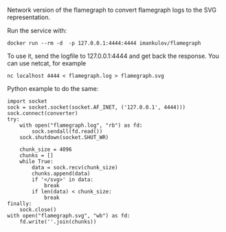 Network version of the flamegraph to convert flamegraph logs to the SVG
representation.

Run the service with:

    docker run --rm -d  -p 127.0.0.1:4444:4444 imankulov/flamegraph

To use it, send the logfile to 127.0.0.1:4444 and get back the response. You
can use netcat, for example

    nc localhost 4444 < flamegraph.log > flamegraph.svg

Python example to do the same:

    import socket
    sock = socket.socket(socket.AF_INET, ('127.0.0.1', 4444)))
    sock.connect(converter)
    try:
        with open("flamegraph.log", "rb") as fd:
            sock.sendall(fd.read())
        sock.shutdown(socket.SHUT_WR)

        chunk_size = 4096
        chunks = []
        while True:
            data = sock.recv(chunk_size)
            chunks.append(data)
            if '</svg>' in data:
                break
            if len(data) < chunk_size:
                break
    finally:
        sock.close()
    with open("flamegraph.svg", "wb") as fd:
        fd.write(''.join(chunks))
